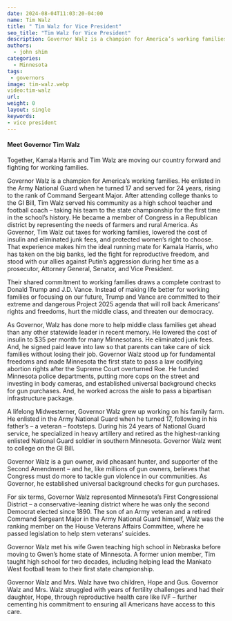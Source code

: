 ```yaml
---
date: 2024-08-04T11:03:20-04:00
name: Tim Walz
title: " Tim Walz for Vice President"
seo_title: "Tim Walz for Vice President"
description: Governor Walz is a champion for America’s working families. He enlisted in the Army National Guard when he turned 17 and served for 24 years, rising to the rank of Command Sergeant Major.
authors:
  - john shim
categories:
  - Minnesota
tags:
 - governors
image: tim-walz.webp
video:tim-walz
url: 
weight: 0
layout: single
keywords:
- vice president
---
```


#### Meet Governor Tim Walz

Together, Kamala Harris and Tim Walz are moving our country forward and fighting for working families.

Governor Walz is a champion for America’s working families. He enlisted in the Army National Guard when he turned 17 and served for 24 years, rising to the rank of Command Sergeant Major. After attending college thanks to the GI Bill, Tim Walz served his community as a high school teacher and football coach – taking his team to the state championship for the first time in the school’s history. He became a member of Congress in a Republican district by representing the needs of farmers and rural America. As Governor, Tim Walz cut taxes for working families, lowered the cost of insulin and eliminated junk fees, and protected women’s right to choose. That experience makes him the ideal running mate for Kamala Harris, who has taken on the big banks, led the fight for reproductive freedom, and stood with our allies against Putin’s aggression during her time as a prosecutor, Attorney General, Senator, and Vice President.

Their shared commitment to working families draws a complete contrast to Donald Trump and J.D. Vance. Instead of making life better for working families or focusing on our future, Trump and Vance are committed to their extreme and dangerous Project 2025 agenda that will roll back Americans’ rights and freedoms, hurt the middle class, and threaten our democracy.

As Governor, Walz has done more to help middle class families get ahead than any other statewide leader in recent memory. He lowered the cost of insulin to $35 per month for many Minnesotans. He eliminated junk fees. And, he signed paid leave into law so that parents can take care of sick families without losing their job. Governor Walz stood up for fundamental freedoms and made Minnesota the first state to pass a law codifying abortion rights after the Supreme Court overturned Roe. He funded Minnesota police departments, putting more cops on the street and investing in body cameras, and established universal background checks for gun purchases. And, he worked across the aisle to pass a bipartisan infrastructure package.

A lifelong Midwesterner, Governor Walz grew up working on his family farm. He enlisted in the Army National Guard when he turned 17, following in his father’s – a veteran – footsteps. During his 24 years of National Guard service, he specialized in heavy artillery and retired as the highest-ranking enlisted National Guard soldier in southern Minnesota. Governor Walz went to college on the GI Bill.

Governor Walz is a gun owner, avid pheasant hunter, and supporter of the Second Amendment – and he, like millions of gun owners, believes that Congress must do more to tackle gun violence in our communities. As Governor, he established universal background checks for gun purchases.

For six terms, Governor Walz represented Minnesota’s First Congressional District – a conservative-leaning district where he was only the second Democrat elected since 1890. The son of an Army veteran and a retired Command Sergeant Major in the Army National Guard himself, Walz was the ranking member on the House Veterans Affairs Committee, where he passed legislation to help stem veterans’ suicides.

Governor Walz met his wife Gwen teaching high school in Nebraska before moving to Gwen’s home state of Minnesota. A former union member, Tim taught high school for two decades, including helping lead the Mankato West football team to their first state championship.

Governor Walz and Mrs. Walz have two children, Hope and Gus. Governor Walz and Mrs. Walz struggled with years of fertility challenges and had their daughter, Hope, through reproductive health care like IVF – further cementing his commitment to ensuring all Americans have access to this care.
